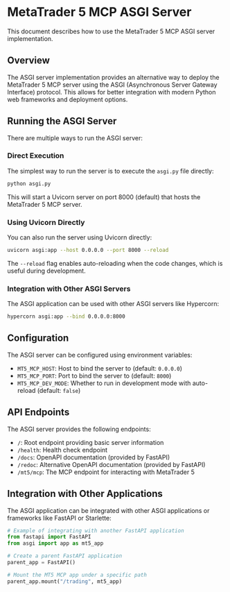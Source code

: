 # MetaTrader 5 MCP ASGI Server

This document describes how to use the MetaTrader 5 MCP ASGI server implementation.

## Overview

The ASGI server implementation provides an alternative way to deploy the MetaTrader 5 MCP server using the ASGI (Asynchronous Server Gateway Interface) protocol. This allows for better integration with modern Python web frameworks and deployment options.

## Running the ASGI Server

There are multiple ways to run the ASGI server:

### Direct Execution

The simplest way to run the server is to execute the `asgi.py` file directly:

```bash
python asgi.py
```

This will start a Uvicorn server on port 8000 (default) that hosts the MetaTrader 5 MCP server.

### Using Uvicorn Directly

You can also run the server using Uvicorn directly:

```bash
uvicorn asgi:app --host 0.0.0.0 --port 8000 --reload
```

The `--reload` flag enables auto-reloading when the code changes, which is useful during development.

### Integration with Other ASGI Servers

The ASGI application can be used with other ASGI servers like Hypercorn:

```bash
hypercorn asgi:app --bind 0.0.0.0:8000
```

## Configuration

The ASGI server can be configured using environment variables:

- `MT5_MCP_HOST`: Host to bind the server to (default: `0.0.0.0`)
- `MT5_MCP_PORT`: Port to bind the server to (default: `8000`)
- `MT5_MCP_DEV_MODE`: Whether to run in development mode with auto-reload (default: `false`)

## API Endpoints

The ASGI server provides the following endpoints:

- `/`: Root endpoint providing basic server information
- `/health`: Health check endpoint
- `/docs`: OpenAPI documentation (provided by FastAPI)
- `/redoc`: Alternative OpenAPI documentation (provided by FastAPI)
- `/mt5/mcp`: The MCP endpoint for interacting with MetaTrader 5

## Integration with Other Applications

The ASGI application can be integrated with other ASGI applications or frameworks like FastAPI or Starlette:

```python
# Example of integrating with another FastAPI application
from fastapi import FastAPI
from asgi import app as mt5_app

# Create a parent FastAPI application
parent_app = FastAPI()

# Mount the MT5 MCP app under a specific path
parent_app.mount("/trading", mt5_app)
```
